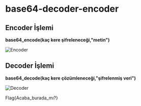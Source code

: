 # base64-decoder-encoder

## Encoder İşlemi

**base64_encode(kaç kere şifreleneceği,"metin")**

![Encoder](https://i.hizliresim.com/qfVQ2T.png)




## Decoder İşlemi
**base64_decode(kaç kere çözümleneceği,"şifrelenmiş veri")**

![Decoder](https://i.hizliresim.com/G3FjzQ.png)

Flag{Acaba_burada_mı?}

